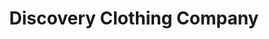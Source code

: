 ---
title: "Discovery Clothing Company"
url: /naperville/discovery-clothing-company/
shop: Kleidung
---
